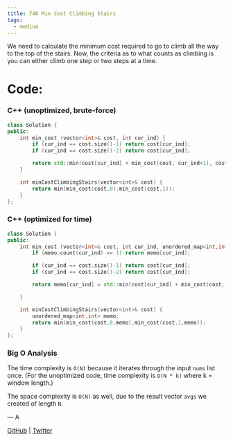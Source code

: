 ```yaml
---
title: 746 Min Cost Climbing Stairs
tags:
  - medium
---
```


We need to calculate the minimum cost required to go to climb all the way to the top of the stairs. Now, the criteria as to what counts as climbing is you can either climb one step or two steps at a time.

# Code:

### C++ (unoptimized, brute-force)

```cpp
class Solution {
public:
    int min_cost (vector<int>& cost, int cur_ind) {
        if (cur_ind == cost.size()-1) return cost[cur_ind];
        if (cur_ind == cost.size()-2) return cost[cur_ind];

        return std::min(cost[cur_ind] + min_cost(cost, cur_ind+1), cost[cur_ind] + min_cost(cost, cur_ind+2));
    }

    int minCostClimbingStairs(vector<int>& cost) {
        return min(min_cost(cost,0),min_cost(cost,1));
    }
};
```

### C++ (optimized for time)

```cpp
class Solution {
public:
    int min_cost (vector<int>& cost, int cur_ind, unordered_map<int,int>& memo) {
        if (memo.count(cur_ind) == 1) return memo[cur_ind];

        if (cur_ind == cost.size()-1) return cost[cur_ind];
        if (cur_ind == cost.size()-2) return cost[cur_ind];

        return memo[cur_ind] = std::min(cost[cur_ind] + min_cost(cost, cur_ind+1,memo), cost[cur_ind] + min_cost(cost, cur_ind+2,memo));

    }

    int minCostClimbingStairs(vector<int>& cost) {
        unordered_map<int,int> memo;
        return min(min_cost(cost,0,memo),min_cost(cost,1,memo));
    }
};
```

### Big O Analysis

The time complexity is `O(N)` because it iterates through the input `nums` list once. (For the unoptimized code, time complexity is `O(N * k)` where k = window length.)

The space complexity is `O(N)` as well, due to the result vector `avgs` we created of length `N`.

— A

[GitHub](https://github.com/athkdev) | [Twitter](https://twitter.com/athkdev)
